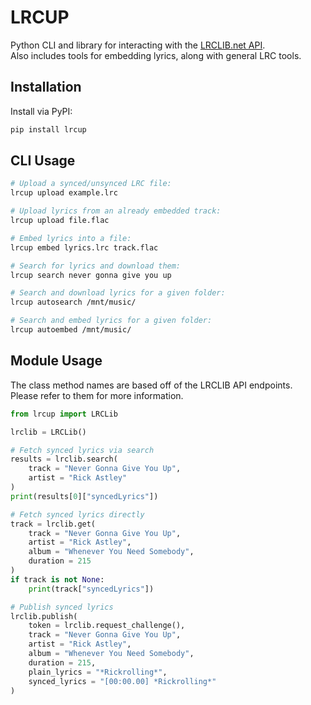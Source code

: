 # LRCUP

Python CLI and library for interacting with the [LRCLIB.net API](https://lrclib.net/).  
Also includes tools for embedding lyrics, along with general LRC tools.

## Installation

Install via PyPI:
```sh
pip install lrcup
```

## CLI Usage

```sh
# Upload a synced/unsynced LRC file:
lrcup upload example.lrc

# Upload lyrics from an already embedded track:
lrcup upload file.flac

# Embed lyrics into a file:
lrcup embed lyrics.lrc track.flac

# Search for lyrics and download them:
lrcup search never gonna give you up

# Search and download lyrics for a given folder:
lrcup autosearch /mnt/music/

# Search and embed lyrics for a given folder:
lrcup autoembed /mnt/music/
```

## Module Usage

The class method names are based off of the LRCLIB API endpoints.  
Please refer to them for more information.

```py
from lrcup import LRCLib

lrclib = LRCLib()

# Fetch synced lyrics via search
results = lrclib.search(
    track = "Never Gonna Give You Up",
    artist = "Rick Astley"
)
print(results[0]["syncedLyrics"])

# Fetch synced lyrics directly
track = lrclib.get(
    track = "Never Gonna Give You Up",
    artist = "Rick Astley",
    album = "Whenever You Need Somebody",
    duration = 215
)
if track is not None:
    print(track["syncedLyrics"])

# Publish synced lyrics
lrclib.publish(
    token = lrclib.request_challenge(),
    track = "Never Gonna Give You Up",
    artist = "Rick Astley",
    album = "Whenever You Need Somebody",
    duration = 215,
    plain_lyrics = "*Rickrolling*",
    synced_lyrics = "[00:00.00] *Rickrolling*"
)
```
